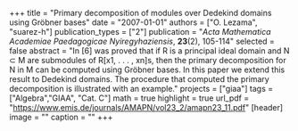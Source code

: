 +++
title = "Primary decomposition of modules over Dedekind domains using Gröbner bases"
date = "2007-01-01"
authors = ["O. Lezama", "suarez-h"]
publication_types = ["2"]
publication = "*Acta Mathematica Academiae Paedagogicae Nyiregyhaziensis*, **23**(2), 105-114"
selected = false
abstract = "In [6] was proved that if R is a principal ideal domain and N ⊂ M are submodules of R[x1, . . . , xn]s, then the primary decomposition for N in M can be computed using Gröbner bases. In this paper we extend this result to Dedekind domains. The procedure that computed the primary decomposition is illustrated with an example."
projects = ["giaa"]
tags = ["Algebra","GIAA", "Cat. C"]
math = true
highlight = true
url_pdf = "https://www.emis.de/journals/AMAPN/vol23_2/amapn23_11.pdf"
[header]
image = ""
caption = ""
+++
